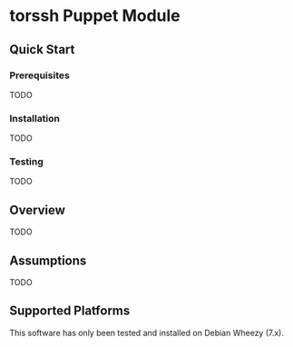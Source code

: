 # torssh Puppet Module

## Quick Start

### Prerequisites

TODO

### Installation

TODO

### Testing

TODO

## Overview

TODO

## Assumptions

TODO

## Supported Platforms

This software has only been tested and installed on Debian Wheezy (7.x).


